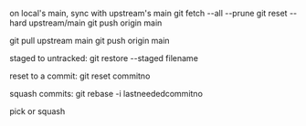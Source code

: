 

on local's main, sync with upstream's main
git fetch --all --prune
git reset --hard upstream/main
git push origin main


git pull upstream main
git push origin main


staged to untracked:
git restore --staged filename

reset to a commit:
git reset commitno

squash commits:
git rebase -i lastneededcommitno

pick or squash



